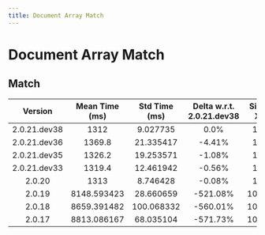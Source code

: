 ```yaml
---
title: Document Array Match
---
```

# Document Array Match

## Match

| Version | Mean Time (ms) | Std Time (ms) | Delta w.r.t. 2.0.21.dev38 | Size X | Size Y | Dam X | Dam Y | Emb Size | Use Scipy | Metric | Top K | Iterations |
| :---: | :---: | :---: | :---: | :---: | :---: | :---: | :---: | :---: | :---: | :---: | :---: | :---: |
| 2.0.21.dev38 | 1312 | 9.027735 | 0.0% | 10 | 100000 | False | False | 256 | False | euclidean | 3 | 5 |
| 2.0.21.dev36 | 1369.8 | 21.335417 | -4.41% | 10 | 100000 | False | False | 256 | False | euclidean | 3 | 5 |
| 2.0.21.dev35 | 1326.2 | 19.253571 | -1.08% | 10 | 100000 | False | False | 256 | False | euclidean | 3 | 5 |
| 2.0.21.dev33 | 1319.4 | 12.461942 | -0.56% | 10 | 100000 | False | False | 256 | False | euclidean | 3 | 5 |
| 2.0.20 | 1313 | 8.746428 | -0.08% | 10 | 100000 | False | False | 256 | False | euclidean | 3 | 5 |
| 2.0.19 | 8148.593423 | 28.660659 | -521.08% | 1000 | 100000 | True | False | 256 | False | euclidean | 100 | 5 |
| 2.0.18 | 8659.391482 | 100.068332 | -560.01% | 1000 | 100000 | True | False | 256 | False | euclidean | 100 | 5 |
| 2.0.17 | 8813.086167 | 68.035104 | -571.73% | 1000 | 100000 | True | False | 256 | False | euclidean | 100 | 5 |
